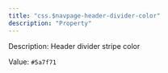 ```yaml
---
title: "css.$navpage-header-divider-color"
description: "Property"
---
```


Description: Header divider stripe color

Value: `#5a7f71`